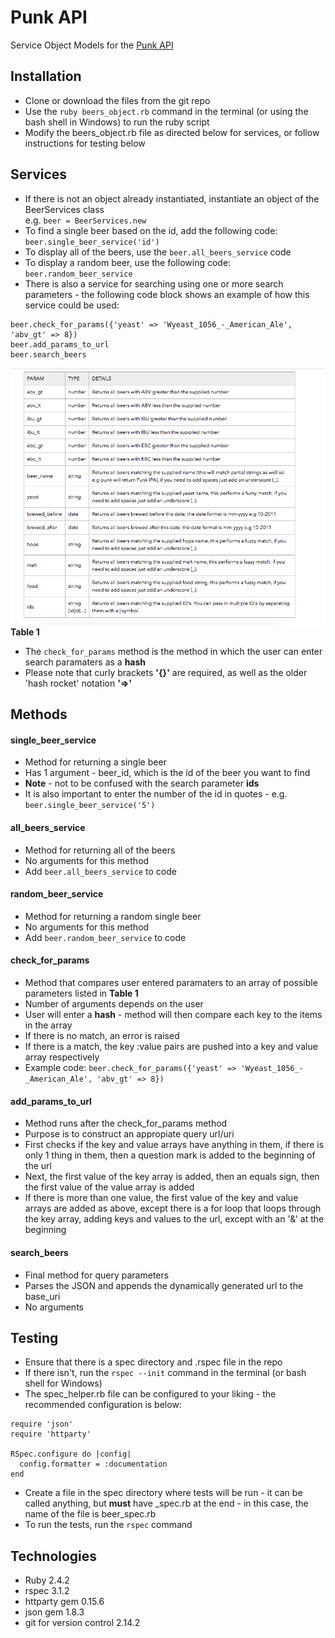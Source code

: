 # Punk API 

Service Object Models for the [Punk API](https://punkapi.com/documentation/v2)

## Installation

* Clone or download the files from the git repo 
* Use the ```ruby beers_object.rb``` command in the terminal (or using the bash shell in Windows) to run the ruby script
* Modify the beers_object.rb file as directed below for services, or follow instructions for testing below

## Services

* If there is not an object already instantiated, instantiate an object of the BeerServices class  
e.g. ```beer = BeerServices.new``` 
* To find a single beer based on the id, add the following code: ```beer.single_beer_service('id')```
* To display all of the beers, use the ```beer.all_beers_service``` code
* To display a random beer, use the following code: ```beer.random_beer_service```
* There is also a service for searching using one or more search parameters - the following code block shows an example of how this service could be used:

```
beer.check_for_params({'yeast' => 'Wyeast_1056_-_American_Ale', 'abv_gt' => 8})
beer.add_params_to_url
beer.search_beers
```
![Parameter Tables](parameter_tables.png)
**Table 1**

* The ```check_for_params``` method is the method in which the user can enter search paramaters as a **hash**
* Please note that curly brackets **'{}'** are required, as well as the older 'hash rocket' notation **'=>'**

## Methods

#### single\_beer\_service 

* Method for returning a single beer
* Has 1 argument - beer_id, which is the id of the beer you want to find
* **Note** - not to be confused with the search parameter **ids**
* It is also important to enter the number of the id in quotes - e.g. ```beer.single_beer_service('5')```

#### all\_beers\_service

* Method for returning all of the beers
* No arguments for this method
* Add ```beer.all_beers_service``` to code

#### random\_beer\_service

* Method for returning a random single beer
* No arguments for this method
* Add ```beer.random_beer_service``` to code

#### check\_for\_params

* Method that compares user entered paramaters to an array of possible parameters listed in **Table 1**
* Number of arguments depends on the user
* User will enter a **hash** - method will then compare each key to the items in the array
* If there is no match, an error is raised
* If there is a match, the key :value pairs are pushed into a key and value array respectively
* Example code: ```beer.check_for_params({'yeast' => 'Wyeast_1056_-_American_Ale', 'abv_gt' => 8})```

#### add\_params\_to\_url

* Method runs after the check\_for\_params method
* Purpose is to construct an appropiate query url/uri
* First checks if the key and value arrays have anything in them, if there is only 1 thing in them, then a question mark is added to the beginning of the url
* Next, the first value of the key array is added, then an equals sign, then the first value of the value array is added
* If there is more than one value, the first value of the key and value arrays are added as above, except there is a for loop that loops through the key array, adding keys and values to the url, except with an '&' at the beginning

#### search_beers 

* Final method for query parameters
* Parses the JSON and appends the dynamically generated url to the base_uri
* No arguments

## Testing

* Ensure that there is a spec directory and .rspec file in the repo 
* If there isn't, run the ```rspec --init``` command in the terminal (or bash shell for Windows)
* The spec_helper.rb file can be configured to your liking - the recommended configuration is below:

```
require 'json'
require 'httparty'

RSpec.configure do |config|
  config.formatter = :documentation
end
```
* Create a file in the spec directory where tests will be run - it can be called anything, but **must** have \_spec.rb at the end  - in this case, the name of the file is beer_spec.rb
* To run the tests, run the ```rspec``` command

## Technologies

* Ruby 2.4.2
* rspec 3.1.2
* httparty gem 0.15.6
* json gem 1.8.3
* git for version control 2.14.2